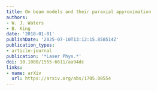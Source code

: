 ```yaml
---
title: On beam models and their paraxial approximation
authors:
- W. J. Waters
- B. King
date: '2018-01-01'
publishDate: '2025-07-10T13:12:15.858514Z'
publication_types:
- article-journal
publication: '*Laser Phys.*'
doi: 10.1088/1555-6611/aa94dc
links:
- name: arXiv
  url: https://arxiv.org/abs/1705.08554
---
```

